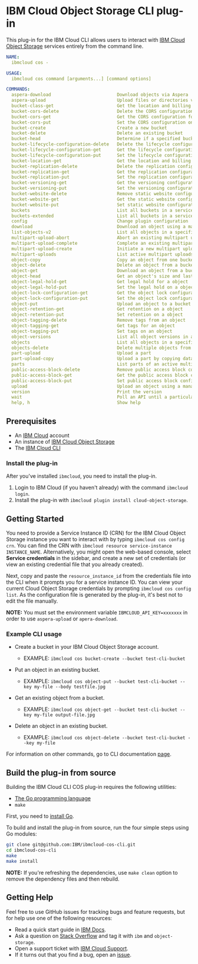 # IBM Cloud Object Storage CLI plug-in

This plug-in for the IBM Cloud CLI allows users to interact with [IBM Cloud Object Storage][ibm-cos] services entirely from the command line.

```yaml
NAME:
  ibmcloud cos -

USAGE:
  ibmcloud cos command [arguments...] [command options]

COMMANDS:
  aspera-download                         Download objects via Aspera
  aspera-upload                           Upload files or directories via Aspera
  bucket-class-get                        Get the location and billing tier of a bucket
  bucket-cors-delete                      Delete the CORS configuration from a bucket
  bucket-cors-get                         Get the CORS configuration for a bucket
  bucket-cors-put                         Set the CORS configuration on a bucket
  bucket-create                           Create a new bucket
  bucket-delete                           Delete an existing bucket
  bucket-head                             Determine if a specified bucket exists in the target region
  bucket-lifecycle-configuration-delete   Delete the lifecycle configuration from a bucket
  bucket-lifecycle-configuration-get      Get the lifecycle configuration for a bucket
  bucket-lifecycle-configuration-put      Set the lifecycle configuration on a bucket
  bucket-location-get                     Get the location and billing tier of a bucket
  bucket-replication-delete               Delete the replication configuration from a bucket
  bucket-replication-get                  Get the replication configuration for a bucket
  bucket-replication-put                  Set the replication configuration on a bucket
  bucket-versioning-get                   Get the versioning configuration for a bucket
  bucket-versioning-put                   Set the versioning configuration on a bucket
  bucket-website-delete                   Remove static website configuration from a bucket
  bucket-website-get                      Get the static website configuration on a bucket
  bucket-website-put                      Set static website configuration on a bucket
  buckets                                 List all buckets in a service instance
  buckets-extended                        List all buckets in a service instance and their provisioning codes
  config                                  Change plugin configuration
  download                                Download an object using a managed multipart transfer
  list-objects-v2                         List all objects in a specific bucket
  multipart-upload-abort                  Abort an existing multipart upload
  multipart-upload-complete               Complete an existing multipart upload
  multipart-upload-create                 Initiate a new multipart upload
  multipart-uploads                       List active multipart uploads
  object-copy                             Copy an object from one bucket to another
  object-delete                           Delete an object from a bucket
  object-get                              Download an object from a bucket
  object-head                             Get an object's size and last modified date
  object-legal-hold-get                   Get legal hold for a object
  object-legal-hold-put                   Set the legal hold on a object
  object-lock-configuration-get           Get the object lock configuration for a bucket
  object-lock-configuration-put           Set the object lock configuration on a bucket
  object-put                              Upload an object to a bucket
  object-retention-get                    Get retention on a object 
  object-retention-put                    Set retention on a object
  object-tagging-delete                   Remove tags from an object
  object-tagging-get                      Get tags for an object
  object-tagging-put                      Set tags on an object
  object-versions                         List all object versions in a specific bucket
  objects                                 List all objects in a specific bucket
  objects-delete                          Delete multiple objects from a bucket
  part-upload                             Upload a part
  part-upload-copy                        Upload a part by copying data from an existing object
  parts                                   List parts of an active multipart upload
  public-access-block-delete              Remove public access block configuration from a bucket
  public-access-block-get                 Get the public access block configuration on a bucket
  public-access-block-put                 Set public access block configuration on a bucket
  upload                                  Upload an object using a managed multipart transfer
  version                                 Print the version
  wait                                    Poll an API until a particular condition is satisfied
  help, h                                 Show help
```

## Prerequisites

- An [IBM Cloud][ibm-cloud] account
- An instance of [IBM Cloud Object Storage][cos-docs]
- The [IBM Cloud CLI][ibmcloud-cli-install]

### Install the plug-in

After you've installed `ibmcloud`, you need to install the plug-in.

1. Login to IBM Cloud (if you haven't already) with the command `ibmcloud login`.
2. Install the plug-in with `ibmcloud plugin install cloud-object-storage`.

## Getting Started

You need to provide a Service Instance ID (CRN) for the IBM Cloud Object Storage instance you want to interact with by typing `ibmcloud cos config crn`. You can find the CRN with `ibmcloud resource service-instance INSTANCE_NAME`.  Alternatively, you might open the web-based console, select **Service credentials** in the sidebar, and create a new set of credentials (or view an existing credential file that you already created).

Next, copy and paste the `resource_instance_id` from the credentials file into the CLI when it prompts you for a service instance ID. You can view your current Cloud Object Storage credentials by prompting `ibmcloud cos config list`. As the configuration file is generated by the plug-in, it's best not to edit the file manually.

**NOTE:** You must set the environment variable `IBMCLOUD_API_KEY=xxxxxxx` in order to use `aspera-upload` or `apera-download`.

### Example CLI usage

- Create a bucket in your IBM Cloud Object Storage account.
  - EXAMPLE: `ibmcloud cos bucket-create --bucket test-cli-bucket`

- Put an object in an existing bucket.
  - EXAMPLE: `ibmcloud cos object-put --bucket test-cli-bucket --key my-file --body testfile.jpg`

- Get an existing object from a bucket.
  - EXAMPLE: `ibmcloud cos object-get --bucket test-cli-bucket --key my-file output-file.jpg`

- Delete an object in an existing bucket.
  - EXAMPLE: `ibmcloud cos object-delete --bucket test-cli-bucket --key my-file`

For information on other commands, go to CLI documentation [page](https://cloud.ibm.com/docs/cli?topic=cli-ic-cos-cli).

## Build the plug-in from source

Building the IBM Cloud CLI COS plug-in requires the following utilities:

- [The Go programming language][golang]
- `make`

First, you need to [install Go][go-install].

To build and install the plug-in from source, run the four simple steps using Go modules:

```sh
git clone git@github.com:IBM/ibmcloud-cos-cli.git
cd ibmcloud-cos-cli
make
make install
```

**NOTE:** If you're refreshing the dependencies, use ```make clean``` option to remove the dependency files and then rebuild.

## Getting Help

Feel free to use GitHub issues for tracking bugs and feature requests, but for help use one of the following resources:

- Read a quick start guide in [IBM Docs](https://cloud.ibm.com/docs/cloud-object-storage-cli-plugin).
- Ask a question on [Stack Overflow](https://stackoverflow.com/) and tag it with `ibm` and `object-storage`.
- Open a support ticket with [IBM Cloud Support](https://cloud.ibm.com/unifiedsupport/supportcenter).
- If it turns out that you find a bug, open an [issue](https://github.com/IBM/ibmcloud-cos-cli/issues/new).

[ibm-cos]: https://cloud.ibm.com/catalog/services/cloud-object-storage
[ibmcloud-cli-install]: https://cloud.ibm.com/docs/cli?topic=cloud-cli-ibmcloud_cli
[go-install]: https://golang.org/doc/install
[golang]: https://golang.org/
[cos-docs]: https://cloud.ibm.com/docs/services/cloud-object-storage?topic=cloud-object-storage-getting-started
[ibm-cloud]: https://cloud.ibm.com
